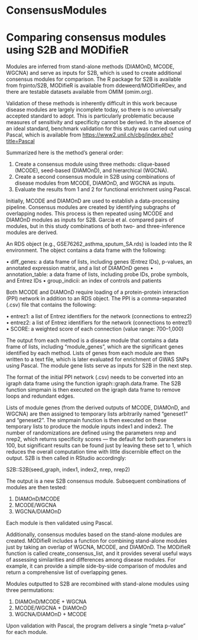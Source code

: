 # ConsensusModules
# Comparing consensus modules using S2B and MODifieR

Modules are inferred from stand-alone methods (DIAMOnD, MCODE, WGCNA) and serve as inputs for S2B, which is used to create additional consensus modules for comparison. The R package for S2B is available from frpinto/S2B, MODifieR is available from ddeweerd/MODifieRDev, and there are testable datasets available from OMIM (omim.org).

Validation of these methods is inherently difficult in this work because disease modules are largely incomplete today, so there is no universally accepted standard to adopt. This is particularly problematic because measures of sensitivity and specificity cannot be derived. In the absence of an ideal standard, benchmark validation for this study was carried out using Pascal, which is available from https://www2.unil.ch/cbg/index.php?title=Pascal

Summarized here is the method’s general order:
  1.	Create a consensus module using three methods: clique-based (MCODE), seed-based (DIAMOnD), and hierarchical (WGCNA).
  2.	Create a second consensus module in S2B using combinations of disease modules from MCODE, DIAMOnD, and WGCNA as inputs.
  3.	Evaluate the results from 1 and 2 for functional enrichment using Pascal.

Initially, MCODE and DIAMOnD are used to establish a data-processing pipeline. Consensus modules are created by identifying subgraphs of overlapping nodes. This process is then repeated using MCODE and DIAMOnD modules as inputs for S2B. Garcia et al. compared pairs of modules, but in this study combinations of both two- and three-inference modules are derived.

An RDS object (e.g., GSE76262_asthma_sputum_SA.rds) is loaded into the R environment. The object contains a data frame with the following:

  •	diff_genes: a data frame of lists, including genes (Entrez IDs), p-values, an annotated expression matrix, and a list of DIAMOnD genes
  •	annotation_table: a data frame of lists, including probe IDs, probe symbols, and Entrez IDs
  •	group_indicii: an index of controls and patients

Both MCODE and DIAMOnD require loading of a protein-protein interaction (PPI) network in addition to an RDS object. The PPI is a comma-separated (.csv) file that contains the following:

  •	entrez1: a list of Entrez identifiers for the network (connections to entrez2)
  •	entrez2: a list of Entrez identifiers for the network (connections to entrez1)
  •	SCORE: a weighted score of each connection (value range: 700–1,000)

The output from each method is a disease module that contains a data frame of lists, including “module_genes”, which are the significant genes identified by each method. Lists of genes from each module are then written to a text file, which is later evaluated for enrichment of GWAS SNPs using Pascal. The module gene lists serve as inputs for S2B in the next step.

The format of the initial PPI network (.csv) needs to be converted into an igraph data frame using the function igraph::graph.data.frame. The S2B function simpmain is then executed on the igraph data frame to remove loops and redundant edges.

Lists of module genes (from the derived outputs of MCODE, DIAMOnD, and WGCNA) are then assigned to temporary lists arbitrarily named “geneset1” and “geneset2”. The simpmain function is then executed on these temporary lists to produce the module inputs index1 and index2. The number of randomizations are defined using the parameters nrep and nrep2, which returns specificity scores — the default for both parameters is 100, but significant results can be found just by leaving these set to 1, which reduces the overall computation time with little discernible effect on the output. S2B is then called in RStudio accordingly:

S2B::S2B(seed_graph, index1, index2, nrep, nrep2)

The output is a new S2B consensus module. Subsequent combinations of modules are then tested:
1.	DIAMOnD/MCODE
2.	MCODE/WGCNA
3.	WGCNA/DIAMOnD

Each module is then validated using Pascal.

Additionally, consensus modules based on the stand-alone modules are created. MODifieR includes a function for combining stand-alone modules just by taking an overlap of WGCNA, MCODE, and DIAMOnD. The MODifieR function is called create_consensus_list, and it provides several useful ways of assessing similarities and differences among disease modules. For example, it can provide a simple side-by-side comparison of modules and return a comprehensive list of overlapping genes.

Modules outputted to S2B are recombined with stand-alone modules using three permutations:
1.	DIAMOnD/MCODE + WGCNA
2.	MCODE/WGCNA + DIAMOnD
3.	WGCNA/DIAMOnD + MCODE

Upon validation with Pascal, the program delivers a single “meta p-value” for each module.

